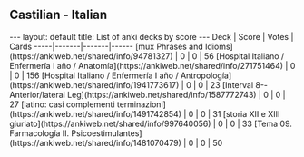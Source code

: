 <h2>Castilian  -  Italian</h2>
---
layout: default
title: List of anki decks by score
---
Deck | Score | Votes | Cards
-----|-------|-------|------
[mux Phrases and Idioms](https://ankiweb.net/shared/info/94781327) | 0 | 0 | 56
[Hospital Italiano / Enfermería I año / Anatomía](https://ankiweb.net/shared/info/271751464) | 0 | 0 | 156
[Hospital Italiano / Enfermería I año / Antropología](https://ankiweb.net/shared/info/1941773617) | 0 | 0 | 23
[Interval 8--Anterior/lateral Leg](https://ankiweb.net/shared/info/1587772743) | 0 | 0 | 27
[latino: casi complementi terminazioni](https://ankiweb.net/shared/info/1491742854) | 0 | 0 | 31
[storia XII e XIII giuriato](https://ankiweb.net/shared/info/997640056) | 0 | 0 | 33
[Tema 09. Farmacología II. Psicoestimulantes](https://ankiweb.net/shared/info/1481070479) | 0 | 0 | 50
